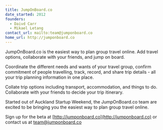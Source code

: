 ```yaml
---
title: JumpOnBoard.co
date_started: 2012
founders:
  - Daivd Carr
  - Mikael Letang
contact_url: mailto:team@jumponboard.co
home_url: http://jumponboard.co
---
```

JumpOnBoard.co is the easiest way to plan group travel online. Add travel options, collaborate with your friends, and jump on board.

Coordinate the different needs and wants of your travel group, confirm commitment of people travelling, track, record, and share trip details - all your trip planning information in one place.

Collate trip options including transport, accommodation, and things to do. Collaborate with your friends to decide your trip itinerary.

Started out of Auckland Startup Weekend, the JumpOnBoard.co team are excited to be bringing you the easiest way to plan group travel online.

Sign up for the beta at [http://jumponboard.co](http://jumponboard.co) or contact us at [team@jumponboard.co](mailto:team@jumponboard.co)
